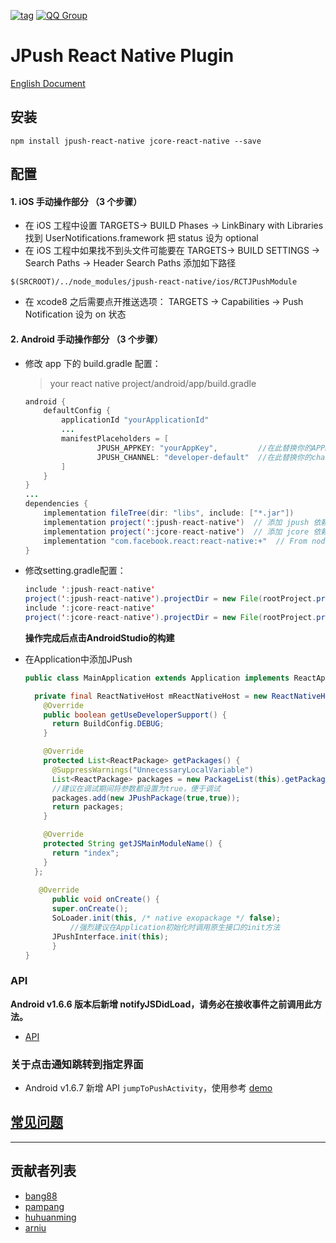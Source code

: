 [![tag](https://img.shields.io/badge/tag-1.6.7-blue.svg)](https://github.com/jpush/jpush-react-native/releases)
[![QQ Group](https://img.shields.io/badge/QQ%20Group-553406342-red.svg)]()

# JPush React Native Plugin

[English Document](README_en.md)

## 安装

```
npm install jpush-react-native jcore-react-native --save
```

## 配置

#### 1. iOS 手动操作部分 （3 个步骤）

- 在 iOS 工程中设置 TARGETS-> BUILD Phases -> LinkBinary with Libraries 找到 UserNotifications.framework 把 status 设为 optional
- 在 iOS 工程中如果找不到头文件可能要在 TARGETS-> BUILD SETTINGS -> Search Paths -> Header Search Paths 添加如下路径

```
$(SRCROOT)/../node_modules/jpush-react-native/ios/RCTJPushModule
```

- 在 xcode8 之后需要点开推送选项： TARGETS -> Capabilities -> Push Notification 设为 on 状态

#### 2. Android 手动操作部分 （3 个步骤）

- 修改 app 下的 build.gradle 配置：

  > your react native project/android/app/build.gradle

  ```java
  android {
      defaultConfig {
          applicationId "yourApplicationId"
          ...
          manifestPlaceholders = [
                  JPUSH_APPKEY: "yourAppKey",         //在此替换你的APPKey
                  JPUSH_CHANNEL: "developer-default"  //在此替换你的channel
          ]
      }
  }
  ...
  dependencies {
      implementation fileTree(dir: "libs", include: ["*.jar"])
      implementation project(':jpush-react-native')  // 添加 jpush 依赖
      implementation project(':jcore-react-native')  // 添加 jcore 依赖
      implementation "com.facebook.react:react-native:+"  // From node_modules
  }
  ```

- 修改setting.gradle配置：

  ```java
  include ':jpush-react-native'
  project(':jpush-react-native').projectDir = new File(rootProject.projectDir, '../node_modules/jpush-react-native/android')
  include ':jcore-react-native'
  project(':jcore-react-native').projectDir = new File(rootProject.projectDir, '../node_modules/jcore-react-native/android')
  ```

  **操作完成后点击AndroidStudio的构建**

- 在Application中添加JPush

  ```java
  public class MainApplication extends Application implements ReactApplication {
  
    private final ReactNativeHost mReactNativeHost = new ReactNativeHost(this) {
      @Override
      public boolean getUseDeveloperSupport() {
        return BuildConfig.DEBUG;
      }
  
      @Override
      protected List<ReactPackage> getPackages() {
        @SuppressWarnings("UnnecessaryLocalVariable")
        List<ReactPackage> packages = new PackageList(this).getPackages();
        //建议在调试期间将参数都设置为true，便于调试
        packages.add(new JPushPackage(true,true));
        return packages;
      }
  
      @Override
      protected String getJSMainModuleName() {
        return "index";
      }
    };
    
     @Override
    	public void onCreate() {
      	super.onCreate();
      	SoLoader.init(this, /* native exopackage */ false);
  			//强烈建议在Application初始化时调用原生接口的init方法
      	JPushInterface.init(this);
    	}
  }  
  ```

  

### API

**Android v1.6.6 版本后新增 notifyJSDidLoad，请务必在接收事件之前调用此方法。**

- [API](documents/api_en.md)

### 关于点击通知跳转到指定界面

- Android v1.6.7 新增 API `jumpToPushActivity`，使用参考 [demo](example/App.js#L113)

## [常见问题](./documents/common_problems.md)

------

## 贡献者列表

- [bang88](https://github.com/bang88)
- [pampang](https://github.com/pampang)
- [huhuanming](https://github.com/huhuanming)
- [arniu](https://github.com/arniu)


